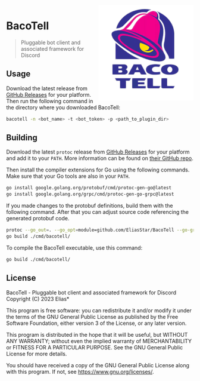 <img align="right" width="256" height="256" src="icon.png">

# BacoTell
> Pluggable bot client and associated framework for Discord


## Usage
Download the latest release from [GitHub Releases](https://github.com/EliasStar/BacoTell/releases/latest) for your platform. Then run the following command in the directory where you downloaded BacoTell:
``` sh
bacotell -n <bot_name> -t <bot_token> -p <path_to_plugin_dir>
```


## Building
Download the latest `protoc` release from [GitHub Releases](https://github.com/protocolbuffers/protobuf/releases/latest) for your platform and add it to your `PATH`. More information can be found on [their GitHub repo](https://github.com/protocolbuffers/protobuf).

Then install the compiler extensions for Go using the following commands. Make sure that your Go tools are also in your `PATH`.
``` sh
go install google.golang.org/protobuf/cmd/protoc-gen-go@latest
go install google.golang.org/grpc/cmd/protoc-gen-go-grpc@latest
```

If you made changes to the protobuf definitions, build them with the following command. After that you can adjust source code referencing the generated protobuf code.
``` sh
protoc --go_out=. --go_opt=module=github.com/EliasStar/BacoTell --go-grpc_out=. --go-grpc_opt=module=github.com/EliasStar/BacoTell proto/*
go build ./cmd/bacotell/
```

To compile the BacoTell executable, use this command:
``` sh
go build ./cmd/bacotell/
```


## License
BacoTell - Pluggable bot client and associated framework for Discord<br>
Copyright (C) 2023 Elias*

This program is free software: you can redistribute it and/or modify
it under the terms of the GNU General Public License as published by
the Free Software Foundation, either version 3 of the License, or
any later version.

This program is distributed in the hope that it will be useful,
but WITHOUT ANY WARRANTY; without even the implied warranty of
MERCHANTABILITY or FITNESS FOR A PARTICULAR PURPOSE. See the
GNU General Public License for more details.

You should have received a copy of the GNU General Public License
along with this program. If not, see <https://www.gnu.org/licenses/>.

